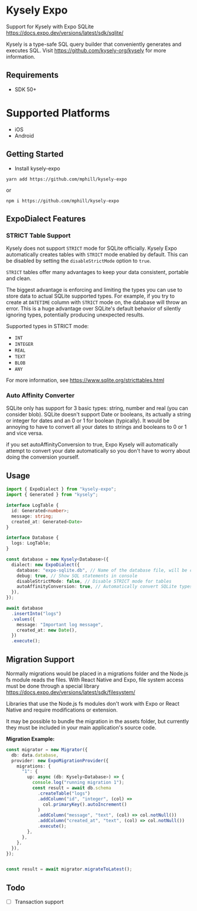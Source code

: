 # Kysely Expo
Support for Kysely with Expo SQLite https://docs.expo.dev/versions/latest/sdk/sqlite/

Kysely is a type-safe SQL query builder that conveniently generates and executes SQL. Visit https://github.com/kysely-org/kysely for more information.


## Requirements
* SDK 50+

# Supported Platforms
* iOS
* Android

## Getting Started
- Install kysely-expo

`yarn add https://github.com/mphill/kysely-expo`

or 

`npm i https://github.com/mphill/kysely-expo`


## ExpoDialect Features

### STRICT Table Support

Kysely does not support `STRICT` mode for SQLite officially.  Kysely Expo automatically creates tables with `STRICT` mode enabled by default.  This can be disabled by setting the `disableStrictMode` option to `true`.

`STRICT` tables offer many advantages to keep your data consistent, portable and clean.

The biggest advantage is enforcing and limiting the types you can use to store data to actual SQLite supported types. For example, if you try to create at `DATETIME` column with `STRICT` mode on, the database will throw an error. This is a huge advantage over SQLite's default behavior of silently ignoring types, potentially producing unexpected results.

Supported types in STRICT mode:

- `INT`
- `INTEGER`
- `REAL`
- `TEXT`
- `BLOB`
- `ANY`

For more information, see https://www.sqlite.org/stricttables.html

### Auto Affinity Converter

SQLite only has support for 3 basic types: string, number and real (you can consider blob).  SQLite doesn't support Date or booleans, its actually a string or integer for dates and an 0 or 1 for boolean (typically).  It would be annoying to have to convert all your dates to strings and booleans to 0 or 1 and vice versa.

if you set autoAffinityConversion to true, Expo Kysely will automatically attempt to convert your date automatically so you don't have to worry about doing the conversion yourself.

## Usage

```ts
import { ExpoDialect } from "kysely-expo";
import { Generated } from "kysely";

interface LogTable {
  id: Generated<number>;
  message: string;
  created_at: Generated<Date>
}

interface Database {
  logs: LogTable;
}

const database = new Kysely<Database>({
  dialect: new ExpoDialect({
    database: "expo-sqlite.db", // Name of the database file, will be created if it doesn't exist.
    debug: true, // Show SQL statements in console
    disableStrictMode: false, // Disable STRICT mode for tables
    autoAffinityConversion: true, // Automatically convert SQLite types to JS types
  }),
});

await database
  .insertInto("logs")
  .values({
    message: "Important log message",
    created_at: new Date(),
  })
  .execute();
```

## Migration Support

Normally migrations would be placed in a migrations folder and the Node.js fs module reads the files. With React Native and Expo, file system access must be done through a special library https://docs.expo.dev/versions/latest/sdk/filesystem/

Libraries that use the Node.js fs modules don't work with Expo or React Native and require modifications or extension.

It may be possible to bundle the migration in the assets folder, but currently they must be included in your main application's source code.

**Migration Example:**


```ts
const migrator = new Migrator({
  db: data.database,
  provider: new ExpoMigrationProvider({
    migrations: {
      "1": {
        up: async (db: Kysely<Database>) => {
          console.log("running migration 1");
          const result = await db.schema
            .createTable("logs")
            .addColumn("id", "integer", (col) =>
              col.primaryKey().autoIncrement()
            )
            .addColumn("message", "text", (col) => col.notNull())
            .addColumn("created_at", "text", (col) => col.notNull())
            .execute();
        },
      },
    },
  }),
});


const result = await migrator.migrateToLatest();

```

## Todo

- [ ] Transaction support